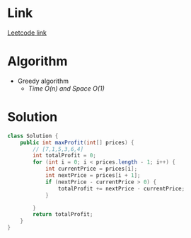 # Link

[Leetcode link](https://leetcode.com/explore/interview/card/top-interview-questions-easy/92/array/564/)

# Algorithm

- Greedy algorithm
  - _Time O(n) and Space O(1)_

# Solution

```java
class Solution {
    public int maxProfit(int[] prices) {
        // [7,1,5,3,6,4]
        int totalProfit = 0;
        for (int i = 0; i < prices.length - 1; i++) {
            int currentPrice = prices[i];
            int nextPrice = prices[i + 1];
            if (nextPrice - currentPrice > 0) {
                totalProfit += nextPrice - currentPrice;
            }

        }
        return totalProfit;
    }
}
```
